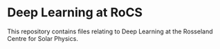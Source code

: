 # Deep Learning at RoCS

This repository contains files relating to Deep Learning at the Rosseland Centre for Solar Physics.
